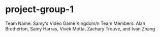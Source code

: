 # project-group-1
Team Name: Samy's Video Game Kingdom/n
Team Members: Alan Brotherton, Samy Harras, Vivek Motta, Zachary Trouve, and Ivan Zhang

